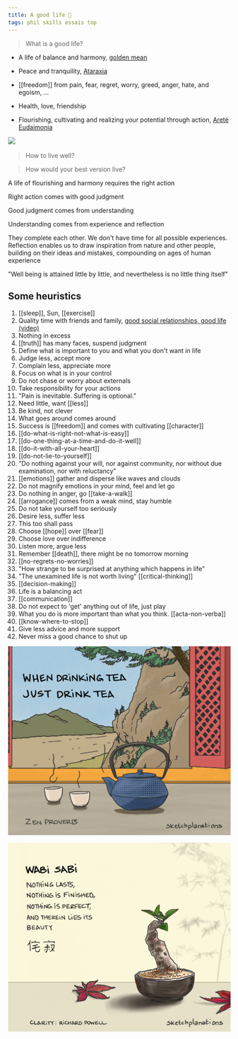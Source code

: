 ```yaml
---
title: A good life 🌱 
tags: phil skills essais top 
---
```


> What is a good life? 

* A life of balance and harmony, [golden mean](https://en.wikipedia.org/wiki/Golden_mean_(philosophy))
* Peace and tranquility, [Ataraxia](https://en.wikipedia.org/wiki/Ataraxia)  
* [[freedom]] from pain, fear, regret, worry, greed, anger, hate, and egoism, ... 

* Health, love, friendship
* Flourishing, cultivating and realizing your potential through action, [Areté](https://en.wikipedia.org/wiki/Arete) [Eudaimonia](https://en.wikipedia.org/wiki/Eudaimonia)

![](/static/img/notice-when-you-are-happy.png)

> How to live well? 

> How would your best version live? 

A life of flourishing and harmony requires the right action

Right action comes with good judgment 

Good judgment comes from understanding 

Understanding comes from experience and reflection

They complete each other. 
We don't have time for all possible experiences. 
Reflection enables us to draw inspiration from nature and other people, building on their ideas and mistakes, compounding on ages of human experience 

"Well being is attained little by little, and nevertheless is no little thing itself"  

## Some heuristics

1. [[sleep]], Sun, [[exercise]]
2. Quality time with friends and family, [good social relationships, good life (video)](https://youtu.be/8KkKuTCFvzI?list=FLwnL1ngkxfNFBPIXpHm2A2A…)
3. Nothing in excess 
4. [[truth]] has many faces, suspend judgment 
5. Define what is important to you and what you don't want in life 
6. Judge less, accept more
7. Complain less, appreciate more
8. Focus on what is in your control 
9. Do not chase or worry about externals 
10. Take responsibility for your actions
11. "Pain is inevitable. Suffering is optional." 
12. Need little, want [[less]]
13. Be kind, not clever 
14. What goes around comes around 
15. Success is [[freedom]] and comes with cultivating [[character]] 
17. [[do-what-is-right-not-what-is-easy]]
18. [[do-one-thing-at-a-time-and-do-it-well]]
19. [[do-it-with-all-your-heart]]
20. [[do-not-lie-to-yourself]]
21. "Do nothing against your will, nor against community, nor without due examination, nor with reluctancy"
22. [[emotions]] gather and disperse like waves and clouds 
23. Do not magnify emotions in your mind, feel and let go
24. Do nothing in anger, go [[take-a-walk]] 
25. [[arrogance]] comes from a weak mind, stay humble 
26. Do not take yourself too seriously 
27. Desire less, suffer less 
28. This too shall pass 
29. Choose [[hope]] over [[fear]]
30. Choose love over indifference 
31. Listen more, argue less 
33. Remember [[death]], there might be no tomorrow morning  
34. [[no-regrets-no-worries]]
35. "How strange to be surprised at anything which happens in life"
36. "The unexamined life is not worth living" [[critical-thinking]]
37. [[decision-making]]
38. Life is a balancing act 
39. [[communication]]
40. Do not expect to 'get' anything out of life, just play  
41. What you do is more important than what you think. [[acta-non-verba]]
42. [[know-where-to-stop]]
32. Give less advice and more support 
43. Never miss a good chance to shut up

![](/static/img/just-do-one-thing.png)

![](/static/img/wabi-sabi.png)